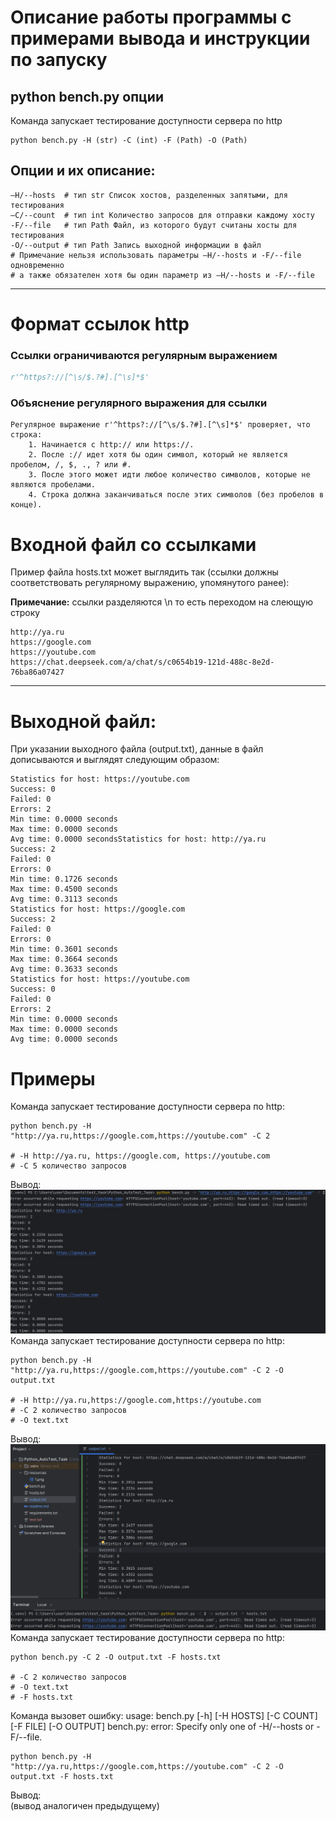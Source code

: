 # Описание работы программы с примерами вывода и инструкции по запуску

## python bench.py опции
Команда запускает тестирование доступности сервера по http
```commandline
python bench.py -H (str) -C (int) -F (Path) -O (Path)
```
## Опции и их описание:
```commandline
–H/--hosts  # тип str Список хостов, разделенных запятыми, для тестирования
–C/--count  # тип int Количество запросов для отправки каждому хосту
-F/--file   # тип Path Файл, из которого будут считаны хосты для тестирования
-O/--output # тип Path Запись выходной информации в файл
# Примечание нельзя использовать параметры –H/--hosts и -F/--file одновременно
# а также обязателен хотя бы один параметр из –H/--hosts и -F/--file
```
---

# Формат ссылок http 
### Ссылки ограничиваются регулярным выражением 
```python
r'^https?://[^\s/$.?#].[^\s]*$'
```
### Объяснение регулярного выражения для ссылки

```
Регулярное выражение r'^https?://[^\s/$.?#].[^\s]*$' проверяет, что строка:
    1. Начинается с http:// или https://.
    2. После :// идет хотя бы один символ, который не является пробелом, /, $, ., ? или #.
    3. После этого может идти любое количество символов, которые не являются пробелами.
    4. Строка должна заканчиваться после этих символов (без пробелов в конце).
```
# Входной файл со ссылками


Пример файла hosts.txt может выглядить так (ссылки должны соответствовать регулярному выражению, упомянутого ранее):


**Примечание:** ссылки разделяются \n то есть переходом на слеющую строку
```commandline
http://ya.ru
https://google.com
https://youtube.com
https://chat.deepseek.com/a/chat/s/c0654b19-121d-488c-8e2d-76ba86a07427
```
---

# Выходной файл:

При указании выходного файла (output.txt), данные в файл дописываются и выглядят следующим образом:
```
Statistics for host: https://youtube.com
Success: 0
Failed: 0
Errors: 2
Min time: 0.0000 seconds
Max time: 0.0000 seconds
Avg time: 0.0000 secondsStatistics for host: http://ya.ru
Success: 2
Failed: 0
Errors: 0
Min time: 0.1726 seconds
Max time: 0.4500 seconds
Avg time: 0.3113 seconds
Statistics for host: https://google.com
Success: 2
Failed: 0
Errors: 0
Min time: 0.3601 seconds
Max time: 0.3664 seconds
Avg time: 0.3633 seconds
Statistics for host: https://youtube.com
Success: 0
Failed: 0
Errors: 2
Min time: 0.0000 seconds
Max time: 0.0000 seconds
Avg time: 0.0000 seconds
```
# Примеры

Команда запускает тестирование доступности сервера по http:


```commandline
python bench.py -H "http://ya.ru,https://google.com,https://youtube.com" -C 2

# -H http://ya.ru, https://google.com, https://youtube.com
# -C 5 количество запросов
```
Вывод:
![python bench.py -H "http://ya.ru,https://google.com,https://youtube.com" -C 2](resources/1.png)
Команда запускает тестирование доступности сервера по http:

```commandline
python bench.py -H "http://ya.ru,https://google.com,https://youtube.com" -C 2 -O output.txt

# -H http://ya.ru,https://google.com,https://youtube.com
# -C 2 количество запросов
# -O text.txt
```
Вывод:
![python bench.py -C 2 -O output.txt -F hosts.txt](resources/2.png)
Команда запускает тестирование доступности сервера по http:

```commandline
python bench.py -C 2 -O output.txt -F hosts.txt

# -C 2 количество запросов
# -O text.txt
# -F hosts.txt
```

Команда вызовет ошибку:
usage: bench.py [-h] [-H HOSTS] [-C COUNT] [-F FILE] [-O OUTPUT]
bench.py: error: Specify only one of -H/--hosts or -F/--file.

```commandline
python bench.py -H "http://ya.ru,https://google.com,https://youtube.com" -C 2 -O output.txt -F hosts.txt
```
Вывод:\
(вывод аналогичен предыдущему)
